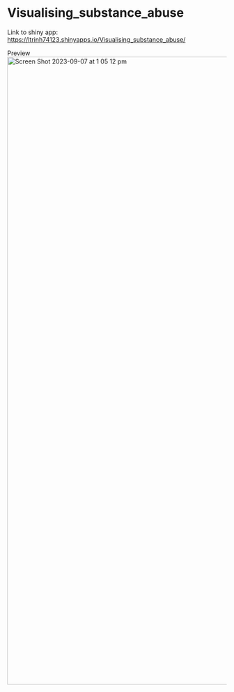 # Visualising_substance_abuse

Link to shiny app:
https://ltrinh74123.shinyapps.io/Visualising_substance_abuse/

Preview
<img width="1440" alt="Screen Shot 2023-09-07 at 1 05 12 pm" src="https://github.com/ltrinh74123/Visualising_substance_abuse/assets/141806971/06f4c65a-6ea3-401b-8298-a6d9ede65b80">
